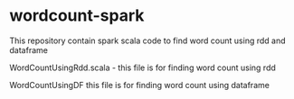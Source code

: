 # wordcount-spark
This repository contain spark scala code to find word count using rdd and dataframe

WordCountUsingRdd.scala - this file is for finding word count using rdd

WordCountUsingDF this file is for finding word count using dataframe
